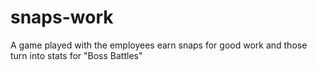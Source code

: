# snaps-work
A game played with the employees earn snaps for good work and those turn into stats for "Boss Battles"
